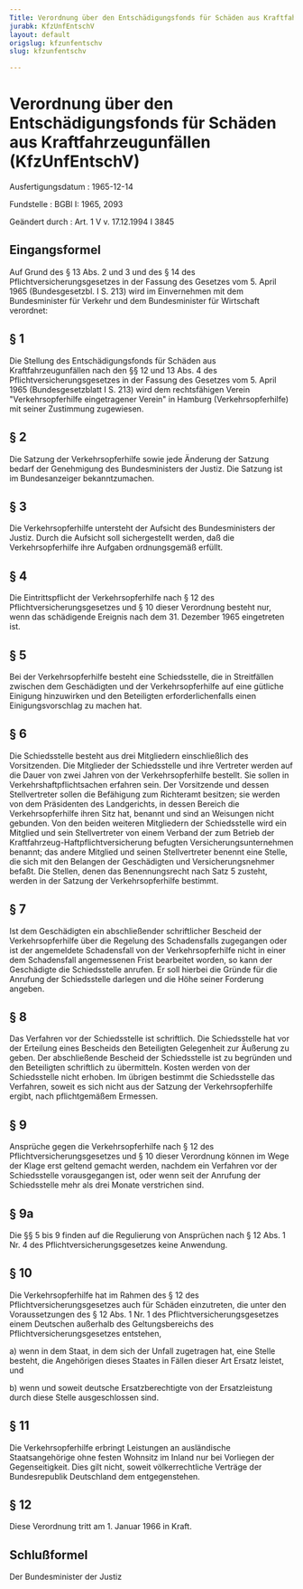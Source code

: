 ```yaml
---
Title: Verordnung über den Entschädigungsfonds für Schäden aus Kraftfahrzeugunfällen
jurabk: KfzUnfEntschV
layout: default
origslug: kfzunfentschv
slug: kfzunfentschv

---
```


# Verordnung über den Entschädigungsfonds für Schäden aus Kraftfahrzeugunfällen (KfzUnfEntschV)

Ausfertigungsdatum
:   1965-12-14

Fundstelle
:   BGBl I: 1965, 2093

Geändert durch
:   Art. 1 V v. 17.12.1994 I 3845

## Eingangsformel

Auf Grund des § 13 Abs. 2 und 3 und des § 14 des
Pflichtversicherungsgesetzes in der Fassung des Gesetzes vom 5. April
1965 (Bundesgesetzbl. I S. 213) wird im Einvernehmen mit dem
Bundesminister für Verkehr und dem Bundesminister für Wirtschaft
verordnet:

## § 1

Die Stellung des Entschädigungsfonds für Schäden aus
Kraftfahrzeugunfällen nach den §§ 12 und 13 Abs. 4 des
Pflichtversicherungsgesetzes in der Fassung des Gesetzes vom 5. April
1965 (Bundesgesetzblatt I S. 213) wird dem rechtsfähigen Verein
"Verkehrsopferhilfe eingetragener Verein" in Hamburg
(Verkehrsopferhilfe) mit seiner Zustimmung zugewiesen.

## § 2

Die Satzung der Verkehrsopferhilfe sowie jede Änderung der Satzung
bedarf der Genehmigung des Bundesministers der Justiz. Die Satzung ist
im Bundesanzeiger bekanntzumachen.

## § 3

Die Verkehrsopferhilfe untersteht der Aufsicht des Bundesministers der
Justiz. Durch die Aufsicht soll sichergestellt werden, daß die
Verkehrsopferhilfe ihre Aufgaben ordnungsgemäß erfüllt.

## § 4

Die Eintrittspflicht der Verkehrsopferhilfe nach § 12 des
Pflichtversicherungsgesetzes und § 10 dieser Verordnung besteht nur,
wenn das schädigende Ereignis nach dem 31. Dezember 1965 eingetreten
ist.

## § 5

Bei der Verkehrsopferhilfe besteht eine Schiedsstelle, die in
Streitfällen zwischen dem Geschädigten und der Verkehrsopferhilfe auf
eine gütliche Einigung hinzuwirken und den Beteiligten
erforderlichenfalls einen Einigungsvorschlag zu machen hat.

## § 6

Die Schiedsstelle besteht aus drei Mitgliedern einschließlich des
Vorsitzenden. Die Mitglieder der Schiedsstelle und ihre Vertreter
werden auf die Dauer von zwei Jahren von der Verkehrsopferhilfe
bestellt. Sie sollen in Verkehrshaftpflichtsachen erfahren sein. Der
Vorsitzende und dessen Stellvertreter sollen die Befähigung zum
Richteramt besitzen; sie werden von dem Präsidenten des Landgerichts,
in dessen Bereich die Verkehrsopferhilfe ihren Sitz hat, benannt und
sind an Weisungen nicht gebunden. Von den beiden weiteren Mitgliedern
der Schiedsstelle wird ein Mitglied und sein Stellvertreter von einem
Verband der zum Betrieb der Kraftfahrzeug-Haftpflichtversicherung
befugten Versicherungsunternehmen benannt; das andere Mitglied und
seinen Stellvertreter benennt eine Stelle, die sich mit den Belangen
der Geschädigten und Versicherungsnehmer befaßt. Die Stellen, denen
das Benennungsrecht nach Satz 5 zusteht, werden in der Satzung der
Verkehrsopferhilfe bestimmt.

## § 7

Ist dem Geschädigten ein abschließender schriftlicher Bescheid der
Verkehrsopferhilfe über die Regelung des Schadensfalls zugegangen oder
ist der angemeldete Schadensfall von der Verkehrsopferhilfe nicht in
einer dem Schadensfall angemessenen Frist bearbeitet worden, so kann
der Geschädigte die Schiedsstelle anrufen. Er soll hierbei die Gründe
für die Anrufung der Schiedsstelle darlegen und die Höhe seiner
Forderung angeben.

## § 8

Das Verfahren vor der Schiedsstelle ist schriftlich. Die Schiedsstelle
hat vor der Erteilung eines Bescheids den Beteiligten Gelegenheit zur
Äußerung zu geben. Der abschließende Bescheid der Schiedsstelle ist zu
begründen und den Beteiligten schriftlich zu übermitteln. Kosten
werden von der Schiedsstelle nicht erhoben. Im übrigen bestimmt die
Schiedsstelle das Verfahren, soweit es sich nicht aus der Satzung der
Verkehrsopferhilfe ergibt, nach pflichtgemäßem Ermessen.

## § 9

Ansprüche gegen die Verkehrsopferhilfe nach § 12 des
Pflichtversicherungsgesetzes und § 10 dieser Verordnung können im Wege
der Klage erst geltend gemacht werden, nachdem ein Verfahren vor der
Schiedsstelle vorausgegangen ist, oder wenn seit der Anrufung der
Schiedsstelle mehr als drei Monate verstrichen sind.

## § 9a

Die §§ 5 bis 9 finden auf die Regulierung von Ansprüchen nach § 12
Abs. 1 Nr. 4 des Pflichtversicherungsgesetzes keine Anwendung.

## § 10

Die Verkehrsopferhilfe hat im Rahmen des § 12 des
Pflichtversicherungsgesetzes auch für Schäden einzutreten, die unter
den Voraussetzungen des § 12 Abs. 1 Nr. 1 des
Pflichtversicherungsgesetzes einem Deutschen außerhalb des
Geltungsbereichs des Pflichtversicherungsgesetzes entstehen,

a)  wenn in dem Staat, in dem sich der Unfall zugetragen hat, eine Stelle
    besteht, die Angehörigen dieses Staates in Fällen dieser Art Ersatz
    leistet, und


b)  wenn und soweit deutsche Ersatzberechtigte von der Ersatzleistung
    durch diese Stelle ausgeschlossen sind.

## § 11

Die Verkehrsopferhilfe erbringt Leistungen an ausländische
Staatsangehörige ohne festen Wohnsitz im Inland nur bei Vorliegen der
Gegenseitigkeit. Dies gilt nicht, soweit völkerrechtliche Verträge der
Bundesrepublik Deutschland dem entgegenstehen.

## § 12

Diese Verordnung tritt am 1. Januar 1966 in Kraft.

## Schlußformel

Der Bundesminister der Justiz

